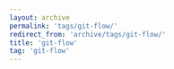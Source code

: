 ```yaml
---
layout: archive
permalink: 'tags/git-flow/'
redirect_from: 'archive/tags/git-flow/'
title: 'git-flow'
tag: 'git-flow'
---
```

